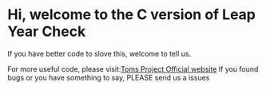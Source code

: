 # Hi, welcome to the C version of Leap Year Check

If you have better code to slove this, welcome to tell us.

For more useful code, please visit:[Toms Project Official website](http://www.projectoms.com)
If you found bugs or you have something to say, PLEASE send us a issues
